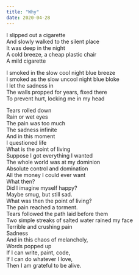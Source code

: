 ```yaml
---
title: "Why"
date: 2020-04-28
---
```


I slipped out a cigarette  
And slowly walked to the silent place  
It was deep in the night  
A cold breeze, a cheap plastic chair  
A mild cigarette

I smoked in the slow cool night blue breeze  
I smoked as the slow uncool night blue bloke  
I let the sadness in  
The walls propped for years, fixed there  
To prevent hurt, locking me in my head

Tears rolled down  
Rain or wet eyes  
The pain was too much  
The sadness infinite  
And in this moment  
I questioned life  
What is the point of living  
Suppose I got everything I wanted  
The whole world was at my dominion  
Absolute control and domination  
All the money I could ever want  
What then?  
Did I imagine myself happy?  
Maybe smug, but still sad.  
What was then the point of living?  
The pain reached a torment.  
Tears followed the path laid before them  
Two simple streaks of salted water rained my face  
Terrible and crushing pain  
Sadness  
And in this chaos of melancholy,  
Words popped up  
If I can write, paint, code,  
If I can do whatever I love,  
Then I am grateful to be alive.
